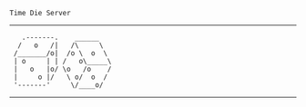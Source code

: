 	Time Die Server
---------------------------------- 
       .-------.    ______
      /   o   /|   /\     \
     /_______/o|  /o \  o  \
     | o     | | /   o\_____\
     |   o   |o/ \o   /o    /
     |     o |/   \ o/  o  /
     '-------'     \/____o/
----------------------------------
